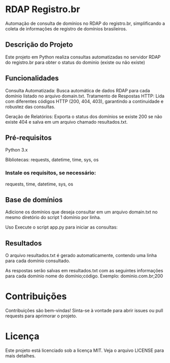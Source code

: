 # RDAP Registro.br

Automação de consulta de domínios no RDAP do registro.br, simplificando a coleta de informações de registro de domínios brasileiros.

## Descrição do Projeto
Este projeto em Python realiza consultas automatizadas no servidor RDAP do registro.br para obter o status do dominio (existe ou não existe)



## Funcionalidades
Consulta Automatizada: Busca automática de dados RDAP para cada domínio listado no arquivo domain.txt.
Tratamento de Respostas HTTP: Lida com diferentes códigos HTTP (200, 404, 403), garantindo a continuidade e robustez das consultas.

Geração de Relatórios: Exporta o status dos domínios se existe 200 se não existe 404 e salva em um arquivo chamado resultados.txt.

## Pré-requisitos
Python 3.x

Bibliotecas: requests, datetime, time, sys, os

### Instale os requisitos, se necessário:

requests, time, datetime, sys, os

## Base de domínios
Adicione os domínios que deseja consultar em um arquivo domain.txt no mesmo diretório do script 1 domínio por linha.

Uso
Execute o script app.py para iniciar as consultas:

## Resultados
O arquivo resultados.txt é gerado automaticamente, contendo uma linha para cada domínio consultado.

As respostas serão salvas em resultados.txt com as seguintes informações para cada domínio nome do domínio;código.
Exemplo: dominio.com.br;200

# Contribuições
Contribuições são bem-vindas! Sinta-se à vontade para abrir issues ou pull requests para aprimorar o projeto.

# Licença
Este projeto está licenciado sob a licença MIT. Veja o arquivo LICENSE para mais detalhes.
